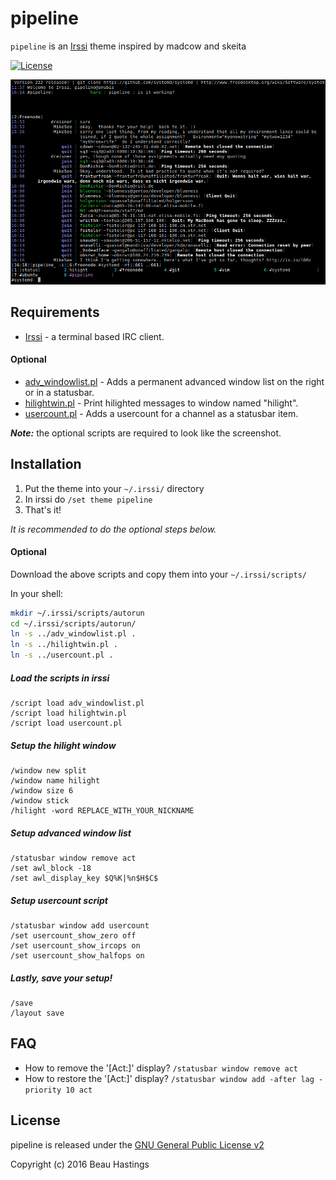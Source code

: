# pipeline

`pipeline` is an [Irssi][irssi] theme inspired by madcow and skeita

[![License](http://img.shields.io/:license-GPLv2-blue.svg)][license]

![pipeline][screenshot]

## Requirements

* [Irssi][irssi] - a terminal based IRC client.

#### Optional
* [adv_windowlist.pl][awl] - Adds a permanent advanced window list on the right or in a statusbar.
* [hilightwin.pl][hilightwin] - Print hilighted messages to window named "hilight".
* [usercount.pl][usercount] - Adds a usercount for a channel as a statusbar item.

***Note:*** the optional scripts are required to look like the screenshot.


## Installation

1. Put the theme into your `~/.irssi/` directory
2. In irssi do `/set theme pipeline`
3. That's it!

_It is recommended to do the optional steps below._

#### Optional

Download the above scripts and copy them into your `~/.irssi/scripts/`

In your shell:
```bash
mkdir ~/.irssi/scripts/autorun
cd ~/.irssi/scripts/autorun/
ln -s ../adv_windowlist.pl .
ln -s ../hilightwin.pl .
ln -s ../usercount.pl .
```

##### Load the scripts in irssi
```
/script load adv_windowlist.pl
/script load hilightwin.pl
/script load usercount.pl
```

##### Setup the hilight window
```
/window new split
/window name hilight
/window size 6
/window stick
/hilight -word REPLACE_WITH_YOUR_NICKNAME
```

##### Setup advanced window list
```
/statusbar window remove act
/set awl_block -18
/set awl_display_key $Q%K|%n$H$C$
```

##### Setup usercount script
```
/statusbar window add usercount
/set usercount_show_zero off
/set usercount_show_ircops on
/set usercount_show_halfops on
```

##### Lastly, save your setup!
```
/save
/layout save
```


## FAQ

* How to remove the '[Act:]' display? `/statusbar window remove act`
* How to restore the '[Act:]' display? `/statusbar window add -after lag -priority 10 act`


## License

pipeline is released under the [GNU General Public License v2][license]

Copyright (c) 2016 Beau Hastings

[license]:      /LICENSE
[irssi]:        https://github.com/irssi/irssi
[screenshot]:   /pipeline.png
[awl]:          https://github.com/irssi/scripts/blob/master/scripts/adv_windowlist.pl
[usercount]:    https://github.com/irssi/scripts/blob/master/scripts/usercount.pl
[hilightwin]:   https://github.com/irssi/scripts/blob/master/scripts/hilightwin.pl
